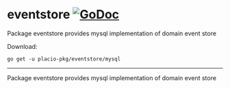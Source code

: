 # eventstore [![GoDoc](https://godoc.org/placio-pkg/eventstore/mysql?status.svg)](https://godoc.org/placio-pkg/eventstore/mysql)

Package eventstore provides mysql implementation of domain event store

Download:

```shell
go get -u placio-pkg/eventstore/mysql
```

---

Package eventstore provides mysql implementation of domain event store
